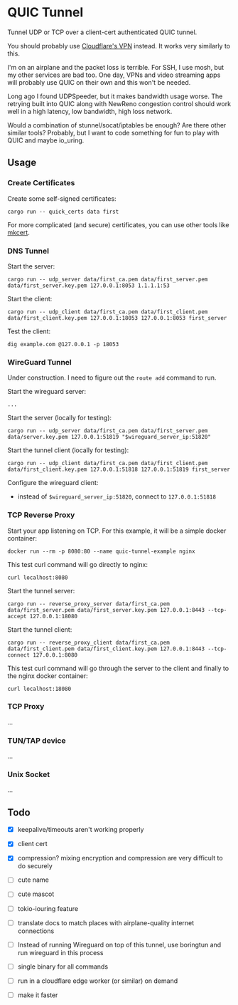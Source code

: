 # QUIC Tunnel

Tunnel UDP or TCP over a client-cert authenticated QUIC tunnel.

You should probably use [Cloudflare's VPN](https://warp.plus/zxVp1) instead. It works very similarly to this.

I'm on an airplane and the packet loss is terrible. For SSH, I use mosh, but my other services are bad too. One day, VPNs and video streaming apps will probably use QUIC on their own and this won't be needed.

Long ago I found UDPSpeeder, but it makes bandwidth usage worse. The retrying built into QUIC along with NewReno congestion control should work well in a high latency, low bandwidth, high loss network.

Would a combination of stunnel/socat/iptables be enough? Are there other similar tools? Probably, but I want to code something for fun to play with QUIC and maybe io_uring.

## Usage

### Create Certificates

Create some self-signed certificates:

    cargo run -- quick_certs data first

For more complicated (and secure) certificates, you can use other tools like [mkcert](https://github.com/FiloSottile/mkcert).

### DNS Tunnel

Start the server:

    cargo run -- udp_server data/first_ca.pem data/first_server.pem data/first_server.key.pem 127.0.0.1:8053 1.1.1.1:53

Start the client:

    cargo run -- udp_client data/first_ca.pem data/first_client.pem data/first_client.key.pem 127.0.0.1:18053 127.0.0.1:8053 first_server

Test the client:

    dig example.com @127.0.0.1 -p 18053

### WireGuard Tunnel

Under construction. I need to figure out the `route add` command to run.

Start the wireguard server:

    ...

Start the server (locally for testing):

    cargo run -- udp_server data/first_ca.pem data/first_server.pem data/server.key.pem 127.0.0.1:51819 "$wireguard_server_ip:51820"

Start the tunnel client (locally for testing):

    cargo run -- udp_client data/first_ca.pem data/first_client.pem data/first_client.key.pem 127.0.0.1:51818 127.0.0.1:51819 first_server

Configure the wireguard client:

 - instead of `$wireguard_server_ip:51820`, connect to `127.0.0.1:51818`

### TCP Reverse Proxy

Start your app listening on TCP. For this example, it will be a simple docker container:

    docker run --rm -p 8080:80 --name quic-tunnel-example nginx

This test curl command will go directly to nginx:

    curl localhost:8080

Start the tunnel server:

    cargo run -- reverse_proxy_server data/first_ca.pem data/first_server.pem data/first_server.key.pem 127.0.0.1:8443 --tcp-accept 127.0.0.1:18080

Start the tunnel client:

    cargo run -- reverse_proxy_client data/first_ca.pem data/first_client.pem data/first_client.key.pem 127.0.0.1:8443 --tcp-connect 127.0.0.1:8080

This test curl command will go through the server to the client and finally to the nginx docker container:

    curl localhost:18080

### TCP Proxy

...

### TUN/TAP device

...

### Unix Socket

...

## Todo

- [x] keepalive/timeouts aren't working properly
- [x] client cert
- [x] compression? mixing encryption and compression are very difficult to do securely
- [ ] cute name
- [ ] cute mascot
- [ ] tokio-iouring feature
- [ ] translate docs to match places with airplane-quality internet connections
- [ ] Instead of running Wireguard on top of this tunnel, use boringtun and run wireguard in this process
- [ ] single binary for all commands
- [ ] run in a cloudflare edge worker (or similar) on demand
- [ ] make it faster


